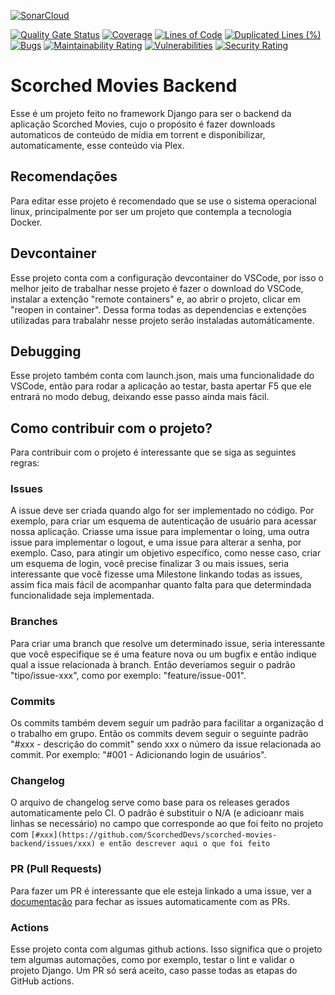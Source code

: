 [![SonarCloud](https://sonarcloud.io/images/project_badges/sonarcloud-black.svg)](https://sonarcloud.io/summary/new_code?id=ScorchedDevs_scorched-movies-backend)

[![Quality Gate Status](https://sonarcloud.io/api/project_badges/measure?project=ScorchedDevs_scorched-movies-backend&metric=alert_status)](https://sonarcloud.io/summary/new_code?id=ScorchedDevs_scorched-movies-backend)
[![Coverage](https://sonarcloud.io/api/project_badges/measure?project=ScorchedDevs_scorched-movies-backend&metric=coverage)](https://sonarcloud.io/summary/new_code?id=ScorchedDevs_scorched-movies-backend) 
[![Lines of Code](https://sonarcloud.io/api/project_badges/measure?project=ScorchedDevs_scorched-movies-backend&metric=ncloc)](https://sonarcloud.io/summary/new_code?id=ScorchedDevs_scorched-movies-backend)
[![Duplicated Lines (%)](https://sonarcloud.io/api/project_badges/measure?project=ScorchedDevs_scorched-movies-backend&metric=duplicated_lines_density)](https://sonarcloud.io/summary/new_code?id=ScorchedDevs_scorched-movies-backend)
[![Bugs](https://sonarcloud.io/api/project_badges/measure?project=ScorchedDevs_scorched-movies-backend&metric=bugs)](https://sonarcloud.io/summary/new_code?id=ScorchedDevs_scorched-movies-backend)
[![Maintainability Rating](https://sonarcloud.io/api/project_badges/measure?project=ScorchedDevs_scorched-movies-backend&metric=sqale_rating)](https://sonarcloud.io/summary/new_code?id=ScorchedDevs_scorched-movies-backend)
[![Vulnerabilities](https://sonarcloud.io/api/project_badges/measure?project=ScorchedDevs_scorched-movies-backend&metric=vulnerabilities)](https://sonarcloud.io/summary/new_code?id=ScorchedDevs_scorched-movies-backend)
[![Security Rating](https://sonarcloud.io/api/project_badges/measure?project=ScorchedDevs_scorched-movies-backend&metric=security_rating)](https://sonarcloud.io/summary/new_code?id=ScorchedDevs_scorched-movies-backend)
# Scorched Movies Backend
Esse é um projeto feito no framework Django para ser o backend da aplicação Scorched Movies, cujo o propósito é fazer downloads automaticos de conteúdo de mídia em torrent e disponibilizar, automaticamente, esse conteúdo via Plex.

## Recomendações

Para editar esse projeto é recomendado que se use o sistema operacional linux, principalmente por ser um projeto que contempla a tecnologia Docker.

## Devcontainer

Esse projeto conta com a configuração devcontainer do VSCode, por isso o melhor jeito de trabalhar nesse projeto é fazer o download do VSCode, instalar a extenção  "remote containers" e, ao abrir o projeto, clicar em "reopen in container". Dessa forma todas as dependencias e extenções utilizadas para trabalahr nesse projeto serão instaladas automáticamente.

## Debugging

Esse projeto também conta com launch.json, mais uma funcionalidade do VSCode, então para rodar a aplicação ao testar, basta apertar F5 que ele entrará no modo debug, deixando esse passo ainda mais fácil.

## Como contribuir com o projeto?

Para contribuir com o projeto é interessante que se siga as seguintes regras:

### Issues

A issue deve ser criada quando algo for ser implementado no código. Por exemplo, para criar um esquema de autenticação de usuário para acessar nossa aplicação. Criasse uma issue para implementar o loing, uma outra issue para implementar o logout, e uma issue para alterar a senha, por exemplo. Caso, para atingir um objetivo específico, como nesse caso, criar um esquema de login, você precise finalizar 3 ou mais issues, seria interessante que você fizesse uma Milestone linkando todas as issues, assim fica mais fácil de acompanhar quanto falta para que determindada funcionalidade seja implementada.

### Branches

Para criar uma branch que resolve um determinado issue, seria interessante que você especifique se é uma feature nova ou um bugfix e então indique qual a issue relacionada à branch. Então deveriamos seguir o padrão
"tipo/issue-xxx", como por exemplo: "feature/issue-001".

### Commits

Os commits também devem seguir um padrão para facilitar a organização d o trabalho em grupo. Então os commits devem seguir o seguinte padrão "#xxx - descrição do commit" sendo xxx o número da issue relacionada ao commit. Por exemplo: "#001 - Adicionando login de usuários".

### Changelog

O arquivo de changelog serve como base para os releases gerados automaticamente pelo CI. O padrão é substituir o N/A (e adicioanr mais linhas se necessário) no campo que corresponde ao que foi feito no projeto com `[#xxx](https://github.com/ScorchedDevs/scorched-movies-backend/issues/xxx) e então descrever aqui o que foi feito`

### PR (Pull Requests)

Para fazer um PR é interessante que ele esteja linkado a uma issue, ver a [documentação](https://docs.github.com/en/issues/tracking-your-work-with-issues/linking-a-pull-request-to-an-issue) para fechar as issues automaticamente com as PRs.

### Actions

Esse projeto conta com algumas github actions. Isso significa que o projeto tem algumas automações, como por exemplo, testar o lint e validar o projeto Django. Um PR só será aceito, caso passe todas as etapas do GitHub actions.
